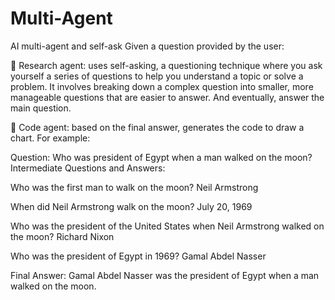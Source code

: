 # Multi-Agent
AI multi-agent and self-ask
Given a question provided by the user:

🤖 Research agent: uses self-asking, a questioning technique where you ask yourself a series of questions to help you understand a topic or solve a problem. It involves breaking down a complex question into smaller, more manageable questions that are easier to answer. And eventually, answer the main question.


🤖 Code agent: based on the final answer, generates the code to draw a chart.
For example:

Question: Who was president of Egypt when a man walked on the moon?
Intermediate Questions and Answers:

Who was the first man to walk on the moon? Neil Armstrong

When did Neil Armstrong walk on the moon? July 20, 1969

Who was the president of the United States when Neil Armstrong walked on the moon? Richard Nixon

Who was the president of Egypt in 1969? Gamal Abdel Nasser

Final Answer: Gamal Abdel Nasser was the president of Egypt when a man walked on the moon.
